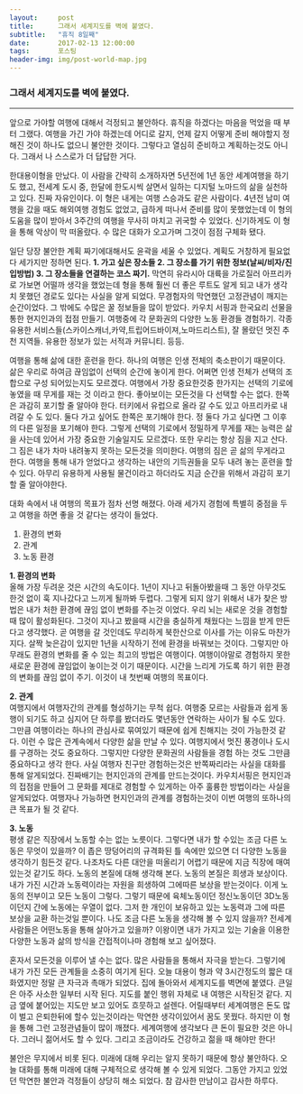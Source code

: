 ```yaml
---  
layout:	    post  
title: 	    그래서 세계지도를 벽에 붙였다. 
subtitle:   "휴직 8일째"  
date:       2017-02-13 12:00:00  
tags:       포스팅  
header-img: img/post-world-map.jpg
---  
```

  

### 그래서 세계지도를 벽에 붙였다. 
----  

앞으로 가야할 여행에 대해서 걱정되고 불안하다. 휴직을 하겠다는 마음을 먹었을 때 부터 그랬다. 여행을 가긴 가야 하겠는데 어디로 갈지, 언제 갈지 어떻게 준비 해야할지 정해진 것이 하나도 없으니 불안한 것이다. 그렇다고 열심히 준비하고 계획하는것도 아니다. 그래서 나 스스로가 더 답답한 거다.  
   
한대용이형을 만났다. 이 사람을 간략히 소개하자면 5년전에 1년 동안 세계여행을 하기도 했고, 전세계 도시 중, 한달에 한도시씩 살면서 일하는 디지털 노마드의 삶을 실천하고 있다. 진짜 자유인이다. 이 형은 내게는 여행 스승과도 같은 사람이다. 4년전 남미 여행을 갔을 때도 해외여행 경험도 없었고, 급하게 떠나서 준비를 많이 못했었는데 이 형의 도움을 많이 받아서 3주간의 여행을 무사히 마치고 귀국할 수 있었다. 신기하게도 이 형을 통해 악상이 막 떠올랐다. 수 많은 대화가 오고가며 그것이 점점 구체화 됐다.  
  
일단 당장 불안한 계획 짜기에대해서도 윤곽을 세울 수 있었다. 계획도 거창하게 필요없다 세가지만 정하면 된다. **1. 가고 싶은 장소들 2. 그 장소를 가기 위한 정보(날씨/비자/진입방법) 3. 그 장소들을 연결하는 코스 짜기.** 막연히 유라시아 대륙을 가로질러 아프리카로 가보면 어떨까 생각을 했었는데 형을 통해 훨씬 더 좋은 루트도 알게 되고 내가 생각치 못했던 경로도 있다는 사실을 알게 되었다. 무경험자의 막연했던 고정관념이 깨지는 순간이었다. 그 밖에도 수많은 꿀 정보들을 많이 받았다. 카우치 서핑과 한국요리 선물을 통한 현지인과의 접점 만들기. 여행중에 각 문화권의 다양한 노동 환경들 경험하기. 각종 유용한 서비스들(스카이스캐너,카약,트립어드바이져,노마드리스트), 잘 몰랐던 멋진 추천 지역들. 유용한 정보가 있는 서적과 커뮤니티. 등등.  
  
여행을 통해 삶에 대한 훈련을 한다. 하나의 여행은 인생 전체의 축소판이기 때문이다. 삶은 우리로 하여금 끊임없이 선택의 순간에 놓이게 한다. 어쩌면 인생 전체가 선택의 조합으로 구성 되어있는지도 모르겠다. 여행에서 가장 중요한것중 한가지는 선택의 기로에 놓였을 때 무게를 재는 것 이라고 한다. 좋아보이는 모든것을 다 선택할 수는 없다. 한쪽은 과감히 포기할 줄 알아야 한다. 터키에서 유럽으로 올라 갈 수도 있고 아프리카로 내려갈 수 도 있다. 둘다 가고 싶어도 한쪽은 포기해야 한다. 정 둘다 가고 싶다면 그 이후의 다른 일정을 포기해야 한다. 그렇게 선택의 기로에서 정밀하게 무게를 재는 능력은 삶을 사는데 있어서 가장 중요한 기술일지도 모르겠다. 또한 우리는 항상 짐을 지고 산다. 그 짐은 내가 차마 내려놓지 못하는 모든것을 의미한다. 여행의 짐은 곧 삶의 무게라고 한다. 여행을 통해 내가 얻었다고 생각하는 내안의 기득권들을 모두 내려 놓는 훈련을 할 수 있다. 아무리 유용하게 사용될 물건이라고 하더라도 지금 순간을 위해서 과감히 포기할 줄 알아야한다.   
  
대화 속에서 내 여행의 목표가 점차 선명 해졌다. 아래 세가지 경험에 특별히 중점을 두고 여행을 하면 좋을 것 같다는 생각이 들었다.  
  
>
1. 환경의 변화  
2. 관계  
3. 노동 환경  
  
**1. 환경의 변화**  
올해 가장 두려운 것은 시간의 속도이다. 1년이 지나고 뒤돌아봤을때 그 동안 아무것도 한것 없이 훅 지나갔다고 느끼게 될까봐 두렵다. 그렇게 되지 않기 위해서 내가 찾은 방법은 내가 처한 환경에 끊임 없이 변화를 주는것 이었다. 우리 뇌는 새로운 것을 경험할 때 많이 활성화된다. 그것이 지나고 봤을때 시간을 충실하게 채웠다는 느낌을 받게 만든다고 생각했다. 곧 여행을 갈 것인데도 무리하게 북한산으로 이사를 가는 이유도 마찬가지다. 살짝 늦은감이 있지만 1년을 시작하기 전에 환경을 바꿔보는 것이다. 그렇지만 아무래도 환경의 변화를 줄 수 있는 최고의 방법은 여행이다. 여행이야말로 경험하지 못한 새로운 환경에 끊임없이 놓이는것 이기 때문이다. 시간을 느리게 가도록 하기 위한 환경의 변화를 끊임 없이 주기. 이것이 내 첫번째 여행의 목표이다.   
  
**2. 관계**  
여행지에서 여행자간의 관계를 형성하기는 무척 쉽다. 여행중 모르는 사람들과 쉽게 동행이 되기도 하고 심지어 단 하루를 봤더라도 몇년동안 연락하는 사이가 될 수도 있다. 그만큼 여행이라는 하나의 관심사로 묶여있기 때문에 쉽게 친해지는 것이 가능한것 같다. 이런 수 많은 관계속에서 다양한 삶을 만날 수 있다. 여행지에서 멋진 풍경이나 도시를 구경하는 것도 중요하다. 그렇지만 다양한 문화권의 사람들을 경험 하는 것도 그만큼 중요하다고 생각 한다. 사실 여행자 친구만 경험하는것은 반쪽짜리라는 사실을 대화를 통해 알게되었다. 진짜배기는 현지인과의 관계를 만드는것이다. 카우치서핑은 현지인과의 접점을 만들어 그 문화를 제대로 경험할 수 있게하는 아주 훌륭한 방법이라는 사실을 알게되었다. 여행자나 가능하면 현지인과의 관계를 경험하는것이 이번 여행의 또하나의 큰 목표가 될 것 같다.    
  
**3. 노동**  
평생 같은 직장에서 노동할 수는 없는 노릇이다. 그렇다면 내가 할 수있는 조금 다른 노동은 무엇이 있을까? 이 좁은 땅덩어리의 규격화된 틀 속에만 있으면 더 다양한 노동을 생각하기 힘든것 같다. 나조차도 다른 대안을 떠올리기 어렵기 때문에 지금 직장에 매여있는것 같기도 하다. 노동의 본질에 대해 생각해 본다. 노동의 본질은 희생과 보상이다. 내가 가진 시간과 노동력이라는 자원을 희생하여 그에따른 보상을 받는것이다. 이게 노동의 전부이고 모든 노동이 그렇다. 그렇기 때문에 육체노동이던 정신노동이던 3D노동이던지 간에 노동에는 우열이 없다. 그저 한 개인이 보유하고 있는 노동력과 그에 따른 보상을 교환 하는것일 뿐이다. 나도 조금 다른 노동을 생각해 볼 수 있지 않을까? 전세계 사람들은 어떤노동을 통해 살아가고 있을까? 이왕이면 내가 가지고 있는 기술을 이용한 다양한 노동과 삶의 방식을 간접적이나마 경험해 보고 싶어졌다.   
  
혼자서 모든것을 이루어 낼 수는 없다. 많은 사람들을 통해서 자극을 받는다. 그렇기에 내가 가진 모든 관계들을 소중히 여기게 된다. 오늘 대용이 형과 약 3시간정도의 짧은 대화였지만 정말 큰 자극과 촉매가 되었다. 집에 돌아와서 세계지도를 벽면에 붙였다. 큰일은 아주 사소한 일부터 시작 된다. 지도를 붙인 행위 자체로 내 여행은 시작된것 같다. 지금 옆에 붙어있는 지도만 보고 있어도 흐뭇하고 설렌다. 어릴때부터 세계여행은 돈도 많이 벌고 은퇴한뒤에 할수 있는것이라는 막연한 생각이있어서 꿈도 못꿨다. 하지만 이 형을 통해 그런 고정관념들이 많이 깨졌다. 세계여행에 생각보다 큰 돈이 필요한 것은 아니다. 그러니 젊어서도 할 수 있다. 그리고 조금이라도 건강하고 젊을 때 해야만 한다!   
  
불안은 무지에서 비롯 된다. 미래에 대해 우리는 알지 못하기 때문에 항상 불안하다. 오늘 대화를 통해 미래에 대해 구체적으로 생각해 볼 수 있게 되었다. 그동안 가지고 있었던 막연한 불안과 걱정들이 상당히 해소 되었다. 참 감사한 만남이고 감사한 하루다.   
  
